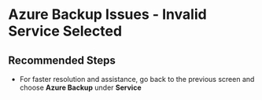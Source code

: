 <properties
    pageTitle="Site Recovery: Azure Backup Issues - Invalid Service Selected"
    description="Azure Backup Issues - Invalid Service Selected"
    service="microsoft.recoveryservices"
    resource="vaults"
    authors="TobyTu"
    ms.author="aaronmax"
    displayOrder=""
    selfHelpType="generic"
    supportTopicIds="32642162"
    resourceTags=""
    productPesIds="16370"
    cloudEnvironments="public"
    articleId="f40767c9-421d-43ed-b715-49be95bda065"
/>

# Azure Backup Issues - Invalid Service Selected

## **Recommended Steps**

* For faster resolution and assistance, go back to the previous screen and choose **Azure Backup** under **Service**
